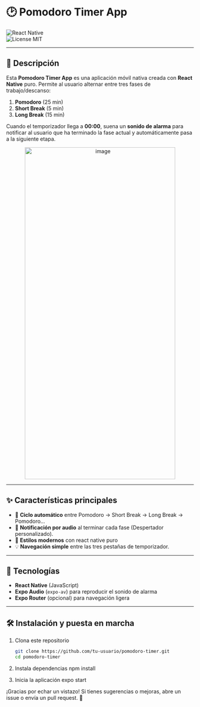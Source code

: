 # 🕑 Pomodoro Timer App

![React Native](https://img.shields.io/badge/Framework-React%20Native-blue)   
![License MIT](https://img.shields.io/badge/License-MIT-green)

---

## 📖 Descripción

Esta **Pomodoro Timer App** es una aplicación móvil nativa creada con **React Native** puro. Permite al usuario alternar entre tres fases de trabajo/descanso:

1. **Pomodoro** (25 min)  
2. **Short Break** (5 min)  
3. **Long Break** (15 min)

Cuando el temporizador llega a **00:00**, suena un **sonido de alarma** para notificar al usuario que ha terminado la fase actual y automáticamente pasa a la siguiente etapa.

<div align="center">
  <img width="404" height="891" alt="image" src="https://github.com/user-attachments/assets/85b7ef1a-fd1b-4da0-98f6-7558e5fb61ec" />

</div>


---

## ✨ Características principales

- 🔄 **Ciclo automático** entre Pomodoro → Short Break → Long Break → Pomodoro…  
- 🎵 **Notificación por audio** al terminar cada fase (Despertador personalizado).  
- 🎨 **Estilos modernos** con react native puro 
- 💡 **Navegación simple** entre las tres pestañas de temporizador.  

---

## 🚀 Tecnologías

- **React Native** (JavaScript)  
- **Expo Audio** (`expo-av`) para reproducir el sonido de alarma  
- **Expo Router** (opcional) para navegación ligera  

---

## 🛠️ Instalación y puesta en marcha

1. Clona este repositorio  
   ```bash
   git clone https://github.com/tu-usuario/pomodoro-timer.git
   cd pomodoro-timer

2. Instala dependencias
   npm install

3. Inicia la aplicación
   expo start

¡Gracias por echar un vistazo! Si tienes sugerencias o mejoras, abre un issue o envía un pull request. 🚀
